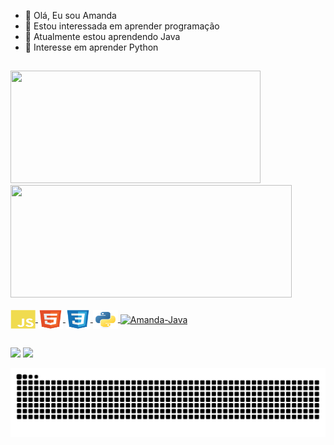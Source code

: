 - 👋 Olá, Eu sou Amanda
- 👀 Estou interessada em aprender programação
- 🌱 Atualmente estou aprendendo Java
- 🧠 Interesse em aprender Python 

##

 <div>
  <a href="https://github.com/Amanda-Jr">
  <img height="180em" width="400" src="https://github-readme-stats.vercel.app/api?username=Amanda-Jr&show_icons=true&theme=vue-dark&include_all_commits=true&count_private=true"/>
  <img height="180em" width="450" src="https://github-readme-stats.vercel.app/api/top-langs/?username=Amanda-Jr&layout=compact&langs_count=7&theme=vue-dark"/>
</div>
  
<div style="display: inline_block"><br>
  <img align="center" alt="Amanda-Js" height="30" width="40" src="https://raw.githubusercontent.com/devicons/devicon/master/icons/javascript/javascript-plain.svg">
  <img align="center" alt="Amanda-HTML" height="30" width="40" src="https://raw.githubusercontent.com/devicons/devicon/master/icons/html5/html5-original.svg">
  <img align="center" alt="Amanda-CSS" height="30" width="40" src="https://raw.githubusercontent.com/devicons/devicon/master/icons/css3/css3-original.svg">
  <img align="center" alt="Amanda-Py" height="30" width="40" src="https://raw.githubusercontent.com/devicons/devicon/master/icons/python/python-original.svg">
  <img align="center" alt="Amanda-Java" height="30" width="40"  src="https://cdn.jsdelivr.net/gh/devicons/devicon@latest/icons/java/java-original-wordmark.svg" />
          
</div>
 
##
  
<div>
  <a href = "mailto:amandadasilvapereira162004@gmal.com"><img src="https://img.shields.io/badge/-Gmail-%23333?style=for-the-badge&logo=gmail&logoColor=white" target="_blank"></a>
  <a href="https://www.linkedin.com/in/amanda-pereira16/" target="_blank"><img src="https://img.shields.io/badge/-LinkedIn-%230077B5?style=for-the-badge&logo=linkedin&logoColor=white" target="_blank"></a> 
</div>
  
 ![Snake animation](https://github.com/Amanda-Jr/Amanda-Jr/blob/output/github-contribution-grid-snake.svg)
  
  

<!--
Amanda-Jr/Amanda-Jr is a ✨ special ✨ repository because its `README.md` (this file) appears on your GitHub profile.  💞️ 

